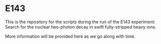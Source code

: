 # E143

This is the repository for the scripts during the run of the E143 experiment: Search for the nuclear two-photon decay in swift fully-stripped heavy ions.

More information will be provided here as we go along with time.
